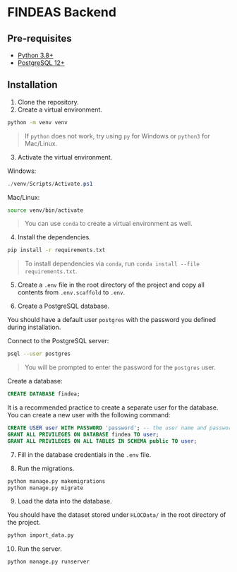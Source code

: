 # FINDEAS Backend

## Pre-requisites

- [Python 3.8+](https://www.python.org/downloads/)
- [PostgreSQL 12+](https://www.postgresql.org/download/)

## Installation

1. Clone the repository.
2. Create a virtual environment.

```bash
python -m venv venv
```

> If `python` does not work, try using `py` for Windows or `python3` for Mac/Linux.

3. Activate the virtual environment.

Windows:

```powershell
./venv/Scripts/Activate.ps1
```

Mac/Linux:

```bash
source venv/bin/activate
```

> You can use `conda` to create a virtual environment as well.

4. Install the dependencies.

```bash
pip install -r requirements.txt
```

> To install dependencies via `conda`, run `conda install --file requirements.txt`.

5. Create a `.env` file in the root directory of the project and copy all contents from `.env.scaffold` to `.env`.

6. Create a PostgreSQL database.

You should have a default user `postgres` with the password you defined during installation.

Connect to the PostgreSQL server:

```bash
psql --user postgres
```

> You will be prompted to enter the password for the `postgres` user.

Create a database:

```sql
CREATE DATABASE findea;
```

It is a recommended practice to create a separate user for the database. You can create a new user with the following command:

```sql
CREATE USER user WITH PASSWORD 'password'; -- the user name and password can be anything you want
GRANT ALL PRIVILEGES ON DATABASE findea TO user;
GRANT ALL PRIVILEGES ON ALL TABLES IN SCHEMA public TO user;
```

7. Fill in the database credentials in the `.env` file.

8. Run the migrations.

```bash
python manage.py makemigrations
python manage.py migrate
```

9. Load the data into the database.

You should have the dataset stored under `HLOCData/` in the root directory of the project.

```bash
python import_data.py
```

10. Run the server.

```bash
python manage.py runserver
```